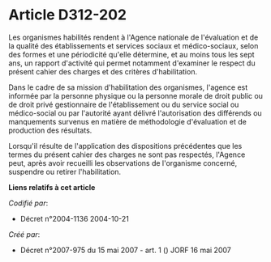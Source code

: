 # Article D312-202

Les organismes habilités rendent à l'Agence nationale de l'évaluation et de la qualité des établissements et services sociaux
et médico-sociaux, selon des formes et une périodicité qu'elle détermine, et au moins tous les sept ans, un rapport
d'activité qui permet notamment d'examiner le respect du présent cahier des charges et des critères d'habilitation.

Dans le cadre de sa mission d'habilitation des organismes, l'agence est informée par la personne physique ou la personne
morale de droit public ou de droit privé gestionnaire de l'établissement ou du service social ou médico-social ou par
l'autorité ayant délivré l'autorisation des différends ou manquements survenus en matière de méthodologie d'évaluation et de
production des résultats.

Lorsqu'il résulte de l'application des dispositions précédentes que les termes du présent cahier des charges ne sont pas
respectés, l'Agence peut, après avoir recueilli les observations de l'organisme concerné, suspendre ou retirer
l'habilitation.

**Liens relatifs à cet article**

_Codifié par_:

  - Décret n°2004-1136 2004-10-21

_Créé par_:

  - Décret n°2007-975 du 15 mai 2007 - art. 1 () JORF 16 mai 2007
